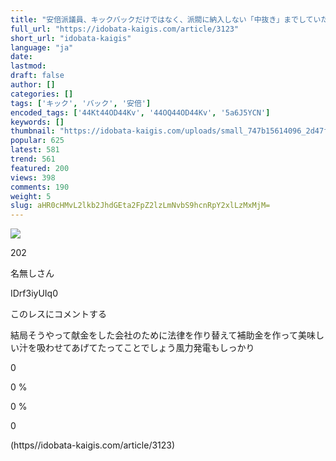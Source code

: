 ```yaml
---
title: "安倍派議員、キックバックだけではなく、派閥に納入しない「中抜き」までしていた。中抜き分を加えると不記載額は１０億円超か"
full_url: "https://idobata-kaigis.com/article/3123"
short_url: "idobata-kaigis"
language: "ja"
date: 
lastmod: 
draft: false
author: []
categories: []
tags: ['キック', 'バック', '安倍']
encoded_tags: ['44Kt44OD44Kv', '44OQ44OD44Kv', '5a6J5YCN']
keywords: []
thumbnail: "https://idobata-kaigis.com/uploads/small_747b15614096_2d47f6998a.jpg"
popular: 625
latest: 581
trend: 561
featured: 200
views: 398
comments: 190
weight: 5
slug: aHR0cHMvL2lkb2JhdGEta2FpZ2lzLmNvbS9hcnRpY2xlLzMxMjM=
---
```


![](https://idobata-kaigis.com/uploads/small_747b15614096_2d47f6998a.jpg)

<div><p class='text-pink-100 text-sm'><p class='mr-2'>202</p><p class='mr-2'>名無しさん</p><p class='hidden xlinline-block'>IDrf3iyUIq0</p></p><p class='flex items-center text-gray-400'><p class='text-xs mdtext-sm hovercursor-pointer'>このレスにコメントする</p></p><p class='px-2 lgpx-8'><p class='tracking-wide break-all text-base lgtext-lg'>結局そうやって献金をした会社のために法律を作り替えて補助金を作って美味しい汁を吸わせてあげてたってことでしょう風力発電もしっかり</p></p><p class='flex items-center mr-2 hovercursor-pointer'><p class='pl-1 text-sm mdtext-base'>0</p></p><p class=' w-full h-full bg-gray-200 absolute '></p><p class='text-white text-xs text-center'>0 %</p><p class='text-white text-xs text-center'>0 %</p><p class='flex items-center mr-2 hovercursor-pointer'><p class='pl-1 text-sm mdtext-base'>0</p></p></div>

(https//idobata-kaigis.com/article/3123)
